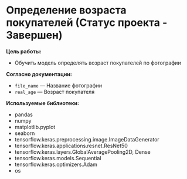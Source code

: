 # Определение возраста покупателей (Статус проекта - Завершен)
<b> Цель работы:</b> 
- Обучить модель определять возраст покупателей по фотографии

<b> Согласно документации: </b>  
- `file_name` — Название фотографии  
- `real_age` — Возраст покупателя  


<b> Используемые библиотеки: </b>
- pandas
- numpy
- matplotlib.pyplot
- seaborn
- tensorflow.keras.preprocessing.image.ImageDataGenerator
- tensorflow.keras.applications.resnet.ResNet50
- tensorflow.keras.layers.GlobalAveragePooling2D, Dense
- tensorflow.keras.models.Sequential
- tensorflow.keras.optimizers.Adam
- os